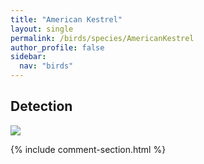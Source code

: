 ```yaml
---
title: "American Kestrel"
layout: single
permalink: /birds/species/AmericanKestrel
author_profile: false
sidebar:
  nav: "birds"
---
```


<h2>Detection</h2>

<img src="https://beallen.github.io/DevelopmentWebsite/assets/images/birds/AmericanKestrel/det.jpg">

{% include comment-section.html %}
